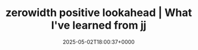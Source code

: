 ---
title: zerowidth positive lookahead | What I've learned from jj
slug: 20250502T180037
date: 2025-05-02T18:00:37+0000
params:
  url: https://zerowidth.com/2025/what-ive-learned-from-jj/
tags:
- jj
- to-read
---